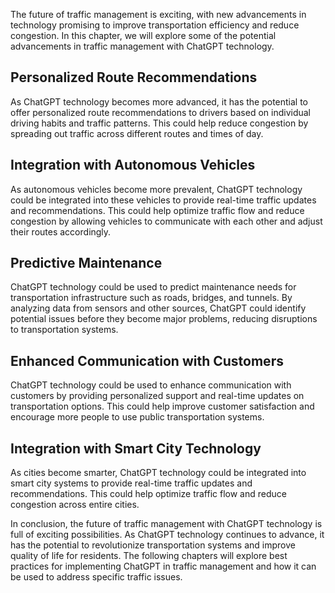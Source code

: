 
The future of traffic management is exciting, with new advancements in technology promising to improve transportation efficiency and reduce congestion. In this chapter, we will explore some of the potential advancements in traffic management with ChatGPT technology.

Personalized Route Recommendations
----------------------------------

As ChatGPT technology becomes more advanced, it has the potential to offer personalized route recommendations to drivers based on individual driving habits and traffic patterns. This could help reduce congestion by spreading out traffic across different routes and times of day.

Integration with Autonomous Vehicles
------------------------------------

As autonomous vehicles become more prevalent, ChatGPT technology could be integrated into these vehicles to provide real-time traffic updates and recommendations. This could help optimize traffic flow and reduce congestion by allowing vehicles to communicate with each other and adjust their routes accordingly.

Predictive Maintenance
----------------------

ChatGPT technology could be used to predict maintenance needs for transportation infrastructure such as roads, bridges, and tunnels. By analyzing data from sensors and other sources, ChatGPT could identify potential issues before they become major problems, reducing disruptions to transportation systems.

Enhanced Communication with Customers
-------------------------------------

ChatGPT technology could be used to enhance communication with customers by providing personalized support and real-time updates on transportation options. This could help improve customer satisfaction and encourage more people to use public transportation systems.

Integration with Smart City Technology
--------------------------------------

As cities become smarter, ChatGPT technology could be integrated into smart city systems to provide real-time traffic updates and recommendations. This could help optimize traffic flow and reduce congestion across entire cities.

In conclusion, the future of traffic management with ChatGPT technology is full of exciting possibilities. As ChatGPT technology continues to advance, it has the potential to revolutionize transportation systems and improve quality of life for residents. The following chapters will explore best practices for implementing ChatGPT in traffic management and how it can be used to address specific traffic issues.
